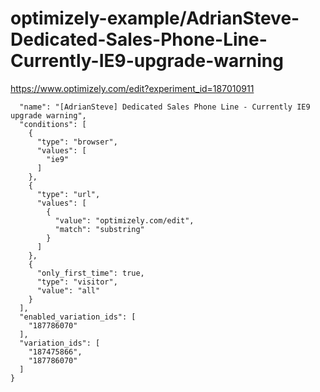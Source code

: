 optimizely-example/AdrianSteve-Dedicated-Sales-Phone-Line-Currently-IE9-upgrade-warning
======================================================================================

https://www.optimizely.com/edit?experiment_id=187010911

```json{
  "name": "[AdrianSteve] Dedicated Sales Phone Line - Currently IE9 upgrade warning",
  "conditions": [
    {
      "type": "browser",
      "values": [
        "ie9"
      ]
    },
    {
      "type": "url",
      "values": [
        {
          "value": "optimizely.com/edit",
          "match": "substring"
        }
      ]
    },
    {
      "only_first_time": true,
      "type": "visitor",
      "value": "all"
    }
  ],
  "enabled_variation_ids": [
    "187786070"
  ],
  "variation_ids": [
    "187475866",
    "187786070"
  ]
}
```